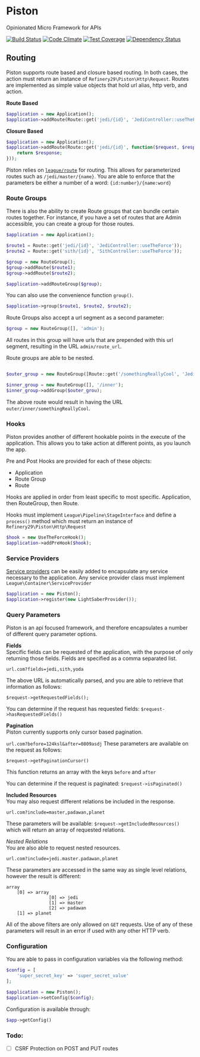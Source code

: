 # Piston
Opinionated Micro Framework for APIs

[![Build Status](https://travis-ci.org/refinery29/piston.svg?branch=master)](https://travis-ci.org/refinery29/piston) 
[![Code Climate](https://codeclimate.com/github/refinery29/piston/badges/gpa.svg)](https://codeclimate.com/github/refinery29/piston) 
[![Test Coverage](https://codeclimate.com/github/refinery29/piston/badges/coverage.svg)](https://codeclimate.com/github/refinery29/piston/coverage)
[![Dependency Status](https://www.versioneye.com/user/projects/55c35f4d6537620020002d4c/badge.svg?style=flat)](https://www.versioneye.com/user/projects/55c35f4d6537620020002d4c)

## Routing

Piston supports route based and closure based routing. In both cases, the action must return an instance of `Refinery29\Piston\Http\Request`. Routes are implemented as simple value objects that hold url alias, http verb, and action. 

**Route Based**
```php
$application = new Application();
$application->addRoute(Route::get('jedi/{id}', 'JediController::useTheForce'));
```

**Closure Based**
```php
$application = new Application();
$application->addRoute(Route::get('jedi/{id}', function($request, $response) {
	return $response;
}));
```

Piston relies on [`league/route`](http://route.thephpleague.com/) for routing. This allows for parameterized routes such as `/jedi/master/{name}`. You are able to enforce that the parameters be either a number of a word: `{id:number}/{name:word}`

### Route Groups
There is also the ability to create Route groups that can bundle certain routes together. For instance, if you have a set of routes that are Admin accessible, you can create a group for those routes. 

```php
$application = new Application();

$route1 = Route::get('jedi/{id}', 'JediController::useTheForce'));
$route2 = Route::get('sith/{id}', 'SithController::useTheForce'));

$group = new RouteGroup();
$group->addRoute($route1);
$group->addRoute($route2);

$application->addRouteGroup($group);
```

You can also use the convenience function `group()`. 

```php
$application->group($route1, $route2, $route2);
```

Route Groups also accept a url segment as a second parameter: 

```php
$group = new RouteGroup([], 'admin');
```
All routes in this group will have urls that are prepended with this url segment, resulting in the URL `admin/route_url`.

Route groups are able to be nested. 

```php 

$outer_group = new RouteGroup([Route::get('/somethingReallyCool', 'JediController::UseTheFource')], 'outer', ;

$inner_group = new RouteGroup([], '/inner');
$inner_group->addGroup($outer_grou);
```

The above route would result in having the URL `outer/inner/somethingReallyCool`. 

### Hooks
Piston provides another of different hookable points in the execute of the application. This allows you to take action at different points, as you launch the app. 

Pre and Post Hooks are provided for each of these objects:   
- Application   
- Route Group  
- Route   

Hooks are applied in order from least specific to most specific. Application, then RouteGroup, then Route. 

Hooks must implement `League\Pipeline\StageInterface` and define a `process()` method which must return an instance of `Refinery29\Piston\Http\Request`

```php
$hook = new UseTheForceHook();
$application->addPreHook($hook);
```

### Service Providers
[Service providers](http://container.thephpleague.com/service-providers/) can be easily added to encapsulate any service necessary to the application. Any service provider class must implement `League\Container\ServiceProvider`

```php
$application = new Piston();
$application->register(new LightSaberProvider());
```

### Query Parameters
Piston is an api focused framework, and therefore encapsulates a number of different query parameter options. 

**Fields**  
Specific fields can be requested of the application, with the purpose of only returning those fields. Fields are specified as a comma separated list.

`url.com?fields=jedi,sith,yoda`

The above URL is automatically parsed, and you are able to retrieve that information as follows: 

`$request->getRequestedFields();`

You can determine if the request has requested fields: 
`$request->hasRequestedFields()`

**Pagination**  
Piston currently supports only cursor based pagination. 

`url.com?before=124ksl&after=0809asdj`
These parameters are available on the request as follows:  

`$request->getPaginationCursor()`  

This function returns an array with the keys `before` and `after`

You can determine if the request is paginated: 
`$request->isPaginated()`

**Included Resources**    
You may also request different relations be included in the response. 

`url.com?include=master,padawan,planet`

These parameters will be available:
`$request->getIncludedResources()` which will return an array of requested relations.

*Nested Relations*    
You are also able to request nested resources. 

`url.com?include=jedi.master.padawan,planet`

These parameters are accessed in the same way as single level relations, however the result is different:

```
array 
	[0] => array 
   				[0] => jedi
   				[1] => master
   				[2] => padawan
   	[1] => planet
```


All of the above filters are only allowed on `GET` requests. Use of any of these parameters will result in an error if used with any other HTTP verb.

### Configuration
You are able to pass in configuration variables via the following method:  

```php
$config = [
    'super_secret_key' => 'super_secret_value'
];

$application = new Piston();
$application->setConfig($config);
```

Configuration is available through: 

```php
$app->getConfig()
```

### Todo:
- [ ] CSRF Protection on POST and PUT routes
